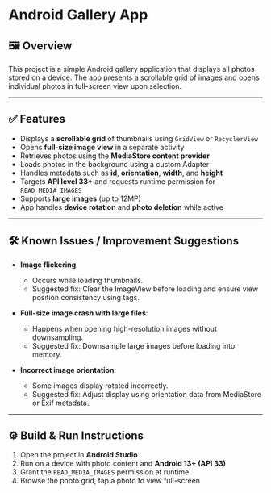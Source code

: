 # Android Gallery App

## 🖼️ Overview
This project is a simple Android gallery application that displays all photos stored on a device. The app presents a scrollable grid of images and opens individual photos in full-screen view upon selection.

---

## ✅ Features
- Displays a **scrollable grid** of thumbnails using `GridView` or `RecyclerView`
- Opens **full-size image view** in a separate activity
- Retrieves photos using the **MediaStore content provider**
- Loads photos in the background using a custom Adapter
- Handles metadata such as **id**, **orientation**, **width**, and **height**
- Targets **API level 33+** and requests runtime permission for `READ_MEDIA_IMAGES`
- Supports **large images** (up to 12MP)
- App handles **device rotation** and **photo deletion** while active

---

## 🛠️ Known Issues / Improvement Suggestions

- **Image flickering**:
  - Occurs while loading thumbnails.
  - Suggested fix: Clear the ImageView before loading and ensure view position consistency using tags.

- **Full-size image crash with large files**:
  - Happens when opening high-resolution images without downsampling.
  - Suggested fix: Downsample large images before loading into memory.

- **Incorrect image orientation**:
  - Some images display rotated incorrectly.
  - Suggested fix: Adjust display using orientation data from MediaStore or Exif metadata.

---

## ⚙️ Build & Run Instructions

1. Open the project in **Android Studio**
2. Run on a device with photo content and **Android 13+ (API 33)**
3. Grant the `READ_MEDIA_IMAGES` permission at runtime
4. Browse the photo grid, tap a photo to view full-screen


